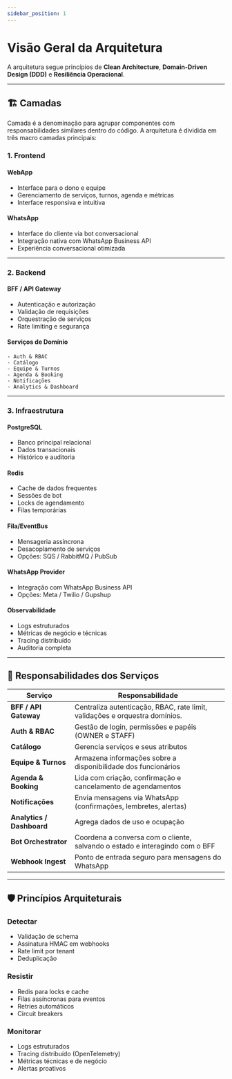 ```yaml
---
sidebar_position: 1
---
```


# Visão Geral da Arquitetura

A arquitetura segue princípios de **Clean Architecture**, **Domain-Driven Design (DDD)** e **Resiliência Operacional**.

---

## 🏗️ Camadas

Camada é a denominação para agrupar componentes com responsabilidades similares dentro do código. A arquitetura é dividida em três macro camadas principais:

### 1. Frontend

#### WebApp
- Interface para o dono e equipe
- Gerenciamento de serviços, turnos, agenda e métricas
- Interface responsiva e intuitiva

#### WhatsApp
- Interface do cliente via bot conversacional
- Integração nativa com WhatsApp Business API
- Experiência conversacional otimizada

---

### 2. Backend

#### BFF / API Gateway
- Autenticação e autorização
- Validação de requisições
- Orquestração de serviços
- Rate limiting e segurança

#### Serviços de Domínio
    - Auth & RBAC  
    - Catálogo  
    - Equipe & Turnos  
    - Agenda & Booking  
    - Notificações  
    - Analytics & Dashboard  

---

### 3. Infraestrutura

#### PostgreSQL
- Banco principal relacional
- Dados transacionais
- Histórico e auditoria

#### Redis
- Cache de dados frequentes
- Sessões de bot
- Locks de agendamento
- Filas temporárias

#### Fila/EventBus
- Mensageria assíncrona
- Desacoplamento de serviços
- Opções: SQS / RabbitMQ / PubSub

#### WhatsApp Provider
- Integração com WhatsApp Business API
- Opções: Meta / Twilio / Gupshup

#### Observabilidade
- Logs estruturados
- Métricas de negócio e técnicas
- Tracing distribuído
- Auditoria completa

---


## 🎯 Responsabilidades dos Serviços

| Serviço | Responsabilidade |
|---------|------------------|
| **BFF / API Gateway** | Centraliza autenticação, RBAC, rate limit, validações e orquestra domínios. |
| **Auth & RBAC** | Gestão de login, permissões e papéis (OWNER e STAFF) |
| **Catálogo** | Gerencia serviços e seus atributos |
| **Equipe & Turnos** | Armazena informações sobre a disponibilidade dos funcionários |
| **Agenda & Booking** | Lida com criação, confirmação e cancelamento de agendamentos |
| **Notificações** | Envia mensagens via WhatsApp (confirmações, lembretes, alertas) |
| **Analytics / Dashboard** | Agrega dados de uso e ocupação |
| **Bot Orchestrator** | Coordena a conversa com o cliente, salvando o estado e interagindo com o BFF |
| **Webhook Ingest** | Ponto de entrada seguro para mensagens do WhatsApp |


---

## 🛡️ Princípios Arquiteturais

### Detectar
- Validação de schema
- Assinatura HMAC em webhooks
- Rate limit por tenant
- Deduplicação

### Resistir
- Redis para locks e cache
- Filas assíncronas para eventos
- Retries automáticos
- Circuit breakers

### Monitorar
- Logs estruturados
- Tracing distribuído (OpenTelemetry)
- Métricas técnicas e de negócio
- Alertas proativos